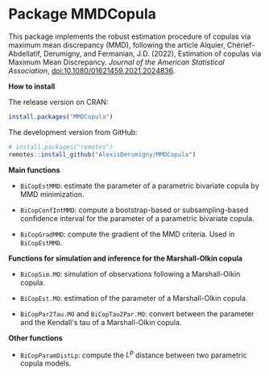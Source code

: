 Package MMDCopula
===================


This package implements the robust estimation procedure of copulas via maximum mean discrepancy (MMD),
following the article Alquier, Chérief-Abdellatif, Derumigny, and Fermanian, J.D. (2022),
Estimation of copulas via Maximum Mean Discrepancy.
*Journal of the American Statistical Association*, [doi:10.1080/01621459.2021.2024836](https://doi.org/10.1080/01621459.2021.2024836).


**How to install**

The release version on CRAN:

```r
install.packages("MMDCopula")
```

The development version from GitHub:

```r
# install.packages("remotes")
remotes::install_github("AlexisDerumigny/MMDCopula")
```


**Main functions**

* `BiCopEstMMD`: estimate the parameter of a parametric bivariate copula by MMD minimization.

* `BiCopConfIntMMD`: compute a bootstrap-based or subsampling-based confidence interval for the parameter of a parametric bivariate copula.

* `BiCopGradMMD`: compute the gradient of the MMD criteria. Used in `BiCopEstMMD`.


**Functions for simulation and inference for the Marshall-Olkin copula**

* `BiCopSim.MO`: simulation of observations following a Marshall-Olkin copula.

* `BiCopEst.MO`: estimation of the parameter of a Marshall-Olkin copula.

* `BiCopPar2Tau.MO` and `BiCopTau2Par.MO`: convert between the parameter and the Kendall's tau of a Marshall-Olkin copula.


**Other functions**

* `BiCopParamDistLp`: compute the $L^p$ distance between two parametric copula models.

